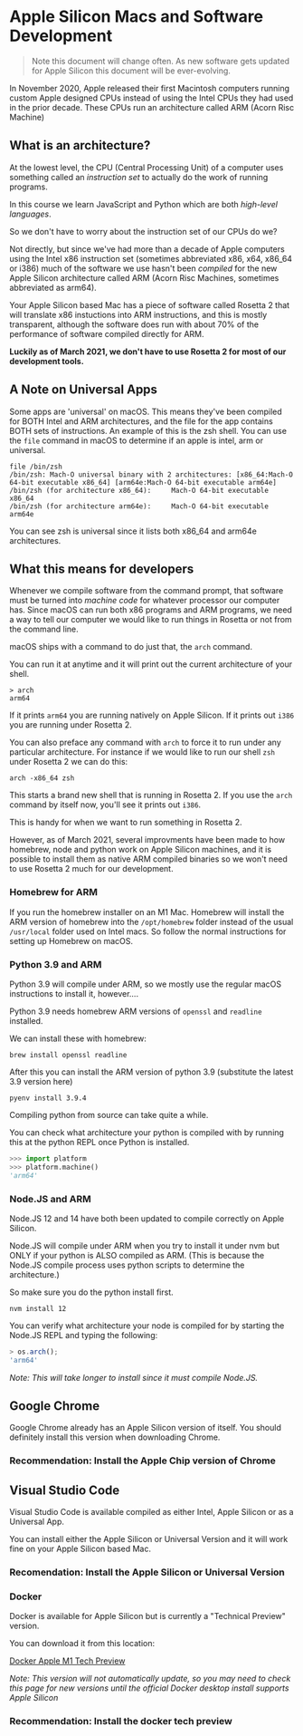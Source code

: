 # Apple Silicon Macs and Software Development

> Note this document will change often. As new software gets updated for Apple
> Silicon this document will be ever-evolving.

In November 2020, Apple released their first Macintosh computers running
custom Apple designed CPUs instead of using the Intel CPUs they had used
in the prior decade. These CPUs run an architecture called ARM (Acorn Risc Machine)

## What is an architecture?

At the lowest level, the CPU (Central Processing Unit) of a computer uses something
called an _instruction set_ to actually do the work of running programs.

In this course we learn JavaScript and Python which are both _high-level languages_.

So we don't have to worry about the instruction set of our CPUs do we?

Not directly, but since we've had more than a decade of Apple computers using
the Intel x86 instruction set (sometimes abbreviated x86, x64, x86_64 or i386)
much of the software we use hasn't been _compiled_ for the new Apple Silicon
architecture called ARM (Acorn Risc Machines, sometimes abbreviated as arm64).

Your Apple Silicon based Mac has a piece of software called Rosetta 2 that will translate x86 instuctions into ARM instructions, and this is mostly transparent, although the software does run with about 70% of the performance of software compiled directly for ARM.

__Luckily as of March 2021, we don't have to use Rosetta 2 for most of our development tools.__

## A Note on Universal Apps

Some apps are 'universal' on macOS. This means they've been compiled for BOTH
Intel and ARM architectures, and the file for the app contains BOTH sets of
instructions. An example of this is the zsh shell. You can use the `file` command
in macOS to determine if an apple is intel, arm or universal.

```shell
file /bin/zsh
/bin/zsh: Mach-O universal binary with 2 architectures: [x86_64:Mach-O 64-bit executable x86_64] [arm64e:Mach-O 64-bit executable arm64e]
/bin/zsh (for architecture x86_64):     Mach-O 64-bit executable x86_64
/bin/zsh (for architecture arm64e):     Mach-O 64-bit executable arm64e
```

You can see zsh is universal since it lists both x86_64 and arm64e architectures.

## What this means for developers

Whenever we compile software from the command prompt, that software must be turned
into _machine code_ for whatever processor our computer has.  Since macOS can
run both x86 programs and ARM programs, we need a way to tell our computer
we would like to run things in Rosetta or not from the command line.

macOS ships with a command to do just that, the `arch` command.

You can run it at anytime and it will print out the current architecture of
your shell.

```shell
> arch
arm64
```

If it prints `arm64` you are running natively on Apple Silicon. If it prints out
`i386` you are running under Rosetta 2.

You can also preface any command with `arch` to force it to run under any particular
architecture. For instance if we would like to run our shell `zsh` under Rosetta
2 we can do this:

```shell
arch -x86_64 zsh
```

This starts a brand new shell that is running in Rosetta 2. If you use the `arch` 
command by itself now, you'll see it prints out `i386`.

This is handy for when we want to run something in Rosetta 2.

However, as of March 2021, several improvments have been made to how homebrew, node and python work on Apple Silicon machines, and it is possible to install them as
native ARM compiled binaries so we won't need to use Rosetta 2 much for our
development.

### Homebrew for ARM

If you run the homebrew installer on an M1 Mac. Homebrew will install the ARM version of homebrew into the `/opt/homebrew` folder instead of the usual `/usr/local` folder used on Intel macs.  So follow the normal instructions for setting
up Homebrew on macOS.

### Python 3.9 and ARM

Python 3.9 will compile under ARM, so we mostly use the regular macOS instructions
to install it, however....

Python 3.9 needs homebrew ARM versions of `openssl` and `readline` installed.

We can install these with homebrew:

```shell
brew install openssl readline
```

After this you can install the ARM version of python 3.9 (substitute the latest 3.9 version here)

```shell
pyenv install 3.9.4
```

Compiling python from source can take quite a while.

You can check what architecture your python is compiled with by running
this at the python REPL once Python is installed.

```python
>>> import platform
>>> platform.machine()
'arm64'
```

### Node.JS and ARM

Node.JS 12 and 14 have both been updated to compile correctly on Apple Silicon.

Node.JS will compile under ARM when you try to install it under nvm but
ONLY if your python is ALSO compiled as ARM. (This is because the Node.JS compile process uses python scripts to determine the architecture.)

So make sure you do the python install first.

```nvm install 12```

You can verify what architecture your node is compiled for by starting the Node.JS REPL and typing the following:

```js
> os.arch();
'arm64'
```

*Note: This will take longer to install since it must compile Node.JS.*

## Google Chrome

Google Chrome already has an Apple Silicon version of itself. You should definitely
install this version when downloading Chrome.

### __Recommendation:__ Install the Apple Chip version of Chrome

## Visual Studio Code

Visual Studio Code is available compiled as either Intel, Apple Silicon or as a Universal App.

You can install either the Apple Silicon or Universal Version and it will work fine
on your Apple Silicon based Mac.

### __Recomendation:__ Install the Apple Silicon or Universal Version

### Docker

Docker is available for Apple Silicon but is currently a "Technical Preview" version.

You can download it from this location:

[Docker Apple M1 Tech Preview](https://docs.docker.com/docker-for-mac/apple-m1/)

*Note: This version will not automatically update, so you may need to check
this page for new versions until the official Docker desktop install supports 
Apple Silicon*

### __Recommendation:__ Install the docker tech preview

